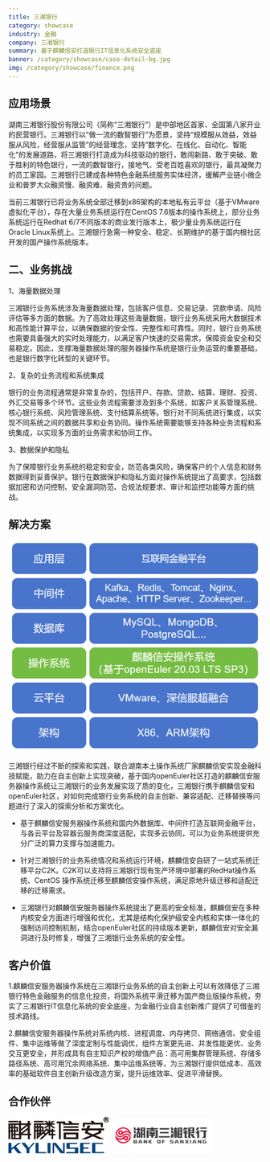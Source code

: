 ```yaml
---
title: 三湘银行
category: showcase
industry: 金融
company: 三湘银行
summary: 基于麒麟信安打造银行IT信息化系统安全底座
banner: /category/showcase/case-detail-bg.jpg
img: /category/showcase/finance.png
---
```


## 应用场景

湖南三湘银行股份有限公司（简称“三湘银行”）是中部地区首家、全国第八家开业的民营银行。三湘银行以“做一流的数智银行”为愿景，坚持“规模服从效益，效益服从风险，经营服从监管”的经营理念，坚持“数字化、在线化、自动化、智能化”的发展道路，将三湘银行打造成为科技驱动的银行，敢闯新路、敢于突破、敢于胜利的特色银行，一流的数智银行，接地气、受老百姓喜欢的银行，最具凝聚力的员工家园。三湘银行已建成各种特色金融系统服务实体经济，缓解产业链小微企业和普罗大众融资慢、融资难、融资贵的问题。

当前三湘银行已将业务系统全部迁移到x86架构的本地私有云平台（基于VMware虚拟化平台），存在大量业务系统运行在CentOS 7.6版本的操作系统上，部分业务系统运行在Redhat 6/7不同版本的商业发行版本上，极少量业务系统运行在Oracle Linux系统上。三湘银行急需一种安全、稳定、长期维护的基于国内根社区开发的国产操作系统版本。

## 二、业务挑战
1、海量数据处理

三湘银行业务系统涉及海量数据处理，包括客户信息、交易记录、贷款申请、风险评估等多方面的数据。为了高效处理这些海量数据，银行业务系统采用大数据技术和高性能计算平台，以确保数据的安全性、完整性和可靠性。同时，银行业务系统也需要具备强大的实时处理能力，以满足客户快速的交易需求，保障资金安全和交易稳定。因此，支撑海量数据处理的服务器操作系统是银行业务运营的重要基础，也是银行数字化转型的关键环节。

2、复杂的业务流程和系统集成

银行的业务流程通常是非常复杂的，包括开户、存款、贷款、结算、理财、投资、外汇交易等多个环节。这些业务流程需要涉及到多个系统，如客户关系管理系统、核心银行系统、风险管理系统、支付结算系统等。银行对不同系统进行集成，以实现不同系统之间的数据共享和业务协同。操作系统需要能够支持各种业务流程和系统集成，以实现多方面的业务需求和协同工作。

3、数据保护和隐私

为了保障银行业务系统的稳定和安全，防范各类风险，确保客户的个人信息和财务数据得到妥善保护。银行在数据保护和隐私方面对操作系统提出了高要求，包括数据加密和访问控制、安全漏洞防范、合规法规要求、审计和监控功能等方面的挑战。

## 解决方案

<img src="./media/image1.png" width="1000" >

三湘银行经过不断的探索和实践，联合湖南本土操作系统厂家麒麟信安实现金融科技赋能，助力在自主创新上实现突破，基于国内openEuler社区打造的麒麟信安服务器操作系统让三湘银行的业务发展实现了质的变化，三湘银行携手麒麟信安和openEuler社区，对如何完成银行业务系统的自主创新、兼容适配、迁移替换等问题进行了深入的探索分析和方案优化。

- 基于麒麟信安服务器操作系统和国内外数据库、中间件打造互联网金融平台，与各云平台及容器云服务商深度适配，实现多云协同，可以为业务系统提供充分广泛的算力支撑与加速能力。

- 针对三湘银行的业务系统情况和系统运行环境，麒麟信安自研了一站式系统迁移平台C2K。C2K可以支持将三湘银行现有生产环境中部署的RedHat操作系统、CentOS 操作系统迁移至麒麟信安操作系统，满足原地升级迁移和适配迁移的迁移需求。

- 三湘银行对麒麟信安服务器操作系统提出了更高的安全标准，麒麟信安在多种内核安全方面进行增强和优化，尤其是结构化保护级安全内核和实体一体化的强制访问控制机制，结合openEuler社区的持续版本更新，麒麟信安对安全漏洞进行及时修复，增强了三湘银行业务系统的安全性。


## 客户价值

1.麒麟信安服务器操作系统在三湘银行业务系统的自主创新上可以有效降低了三湘银行特色金融服务的信息化投资，将国外系统平滑迁移为国产商业版操作系统，夯实了三湘银行IT信息化系统的安全底座，为金融行业自主创新推广提供了可借鉴的技术路线。

2.麒麟信安服务器操作系统对系统内核、进程调度、内存拷贝、网络通信、安全组件、集中运维等做了深度定制与性能调优，组件方案更先进、并发性能更优、业务交互更安全，并形成具有自主知识产权的增值产品：高可用集群管理系统、存储多路径系统、高可用冗余网络系统、集中运维系统等，为三湘银行提供低成本、高效率的基础软件自主创新升级改造方案，提升运维效率、促进平滑替换。

## 合作伙伴

<img src="./media/2.png" width="200" >

<img src="./media/3.png" width="200" >